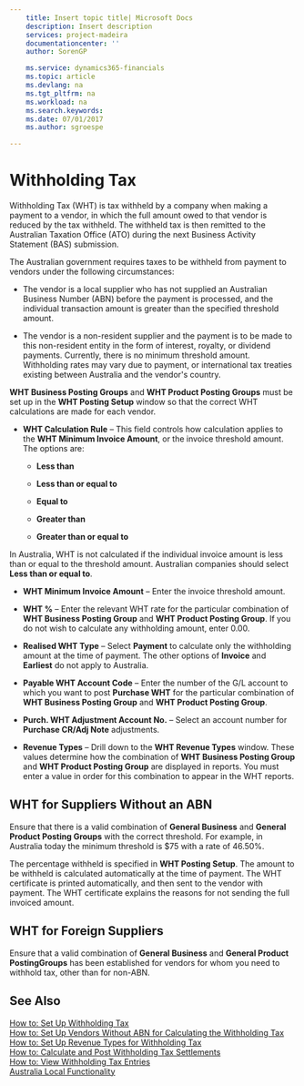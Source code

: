 ```yaml
---
    title: Insert topic title| Microsoft Docs
    description: Insert description
    services: project-madeira
    documentationcenter: ''
    author: SorenGP

    ms.service: dynamics365-financials
    ms.topic: article
    ms.devlang: na
    ms.tgt_pltfrm: na
    ms.workload: na
    ms.search.keywords:
    ms.date: 07/01/2017
    ms.author: sgroespe

---
```

# Withholding Tax
Withholding Tax \(WHT\) is tax withheld by a company when making a payment to a vendor, in which the full amount owed to that vendor is reduced by the tax withheld. The withheld tax is then remitted to the Australian Taxation Office \(ATO\) during the next Business Activity Statement \(BAS\) submission.  
  
 The Australian government requires taxes to be withheld from payment to vendors under the following circumstances:  
  
-   The vendor is a local supplier who has not supplied an Australian Business Number \(ABN\) before the payment is processed, and the individual transaction amount is greater than the specified threshold amount.  
  
-   The vendor is a non-resident supplier and the payment is to be made to this non-resident entity in the form of interest, royalty, or dividend payments. Currently, there is no minimum threshold amount. Withholding rates may vary due to payment, or international tax treaties existing between Australia and the vendor's country.  
  
 **WHT Business Posting Groups** and **WHT Product Posting Groups** must be set up in the **WHT Posting Setup** window so that the correct WHT calculations are made for each vendor.  
  
-   **WHT Calculation Rule** – This field controls how calculation applies to the **WHT Minimum Invoice Amount**, or the invoice threshold amount. The options are:  
  
    -   **Less than**  
  
    -   **Less than or equal to**  
  
    -   **Equal to**  
  
    -   **Greater than**  
  
    -   **Greater than or equal to**  
  
 In Australia, WHT is not calculated if the individual invoice amount is less than or equal to the threshold amount. Australian companies should select **Less than or equal to**.  
  
-   **WHT Minimum Invoice Amount** – Enter the invoice threshold amount.  
  
-   **WHT %** – Enter the relevant WHT rate for the particular combination of **WHT Business Posting Group** and **WHT Product Posting Group**. If you do not wish to calculate any withholding amount, enter 0.00.  
  
-   **Realised WHT Type** – Select **Payment** to calculate only the withholding amount at the time of payment. The other options of **Invoice** and **Earliest** do not apply to Australia.  
  
-   **Payable WHT Account Code** – Enter the number of the G\/L account to which you want to post **Purchase WHT** for the particular combination of **WHT Business Posting Group** and **WHT Product Posting Group**.  
  
-   **Purch. WHT Adjustment Account No.** – Select an account number for **Purchase CR\/Adj Note** adjustments.  
  
-   **Revenue Types** – Drill down to the **WHT Revenue Types** window. These values determine how the combination of **WHT Business Posting Group** and **WHT Product Posting Group** are displayed in reports. You must enter a value in order for this combination to appear in the WHT reports.  
  
## WHT for Suppliers Without an ABN  
 Ensure that there is a valid combination of **General Business** and **General Product Posting Groups** with the correct threshold. For example, in Australia today the minimum threshold is $75 with a rate of 46.50%.  
  
 The percentage withheld is specified in **WHT Posting Setup**. The amount to be withheld is calculated automatically at the time of payment. The WHT certificate is printed automatically, and then sent to the vendor with payment. The WHT certificate explains the reasons for not sending the full invoiced amount.  
  
## WHT for Foreign Suppliers  
 Ensure that a valid combination of **General Business** and **General Product PostingGroups** has been established for vendors for whom you need to withhold tax, other than for non-ABN.  
  
## See Also  
 [How to: Set Up Withholding Tax](how-to-set-up-withholding-tax.md)   
 [How to: Set Up Vendors Without ABN for Calculating the Withholding Tax](how-to-set-up-vendors-without-abn-for-calculating-the-withholding-tax.md)   
 [How to: Set Up Revenue Types for Withholding Tax](how-to-set-up-revenue-types-for-withholding-tax.md)   
 [How to: Calculate and Post Withholding Tax Settlements](how-to-calculate-and-post-withholding-tax-settlements.md)   
 [How to: View Withholding Tax Entries](how-to-view-withholding-tax-entries.md)   
 [Australia Local Functionality](australia-local-functionality.md)